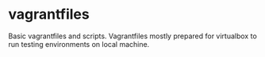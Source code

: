 # vagrantfiles
Basic vagrantfiles and scripts.  Vagrantfiles mostly prepared for virtualbox to run testing environments on local machine. 

